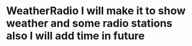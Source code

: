 # WeatherRadio I will make it to show weather and some radio stations also I will add time in future
